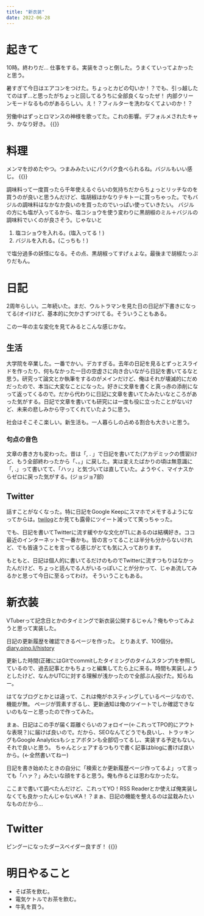```yaml
---
title: "新衣装"
date: 2022-06-28
---
```



# 起きて
10時。終わりだ... 仕事をする。実装をさっと倒した。うまくていってよかったと思う。

暑すぎて今日はエアコンをつけた。ちょっとカビの匂いか！？でも、引っ越したてのはず...と思ったがちょっと回してるうちに全部良くなったぜ！
内部クリーンモードなるものがあるらしい。え！？フィルターを洗わなくてよいのか！？

労働中はずっとロマンスの神様を歌ってた。これの影響。デフォルメされたキャラ、かなり好き。
{{<tweet user="dango_bot" id="1541074565920878593">}}


# 料理
メンマを炒めたやつ。つまみみたいにパクパク食べられるね。バジルもいい感じ。
{{<tweet user="dango_bot" id="1541779023998898176">}}

調味料って一度買ったら千年使えるぐらいの気持ちだからちょっとリッチなのを買うのが良いと思うんだけど、塩胡椒はかなりテキトーに買っちゃった。でもバジルの調味料はなかなか良いのを買ったのでいっぱい使っていきたい。
バジルの方にも塩が入ってるから、塩コショウを使う変わりに黒胡椒のミル＋バジルの調味料でいくのが良さそう。じゃないと

1. 塩コショウを入れる。(塩入ってる！)
2. バジルを入れる。(こっちも！)

で塩分過多の妖怪になる。その点、黒胡椒ってすげぇよな。最後まで胡椒たっぷりだもん。

# 日記
2周年らしい。二年続いた。まだ、ウルトラマンを見た日の日記が下書きになってる(オイ)けど、基本的に欠かさずつけてる。そういうこともある。

この一年の主な変化を見てみるとこんな感じかな。
## 生活
大学院を卒業した。一番でかい。デカすぎる。去年の日記を見るとずっとスライドを作ったり、何もなかった一日の空虚さに向き合いながら日記を書いてるなと思う。研究って論文とか執筆をするのがメインだけど、俺はそれが壊滅的にだめだったので、本当に大変なことになった。好きに文章を書くと真っ赤の添削になって返ってくるので。だから代わりに日記に文章を書いてたみたいなところがあった気がする。日記で文章を書いても研究には一度も役に立ったことがないけど、未来の悲しみから守ってくれていたように思う。

社会はそこそこ楽しい。新生活も。一人暮らしの占める割合も大きいと思う。
### 句点の音色
文章の書き方も変わった。昔は「, . 」で日記を書いてた(アカデミックの慣習)けど、もう全部終わったから「、。」に戻した。実は変えたばかりの頃は無意識に「, .」って書いてて、「ハッ」と気づいては直していた。ようやく、マイナスからゼロに戻った気がする。(ジョジョ7部)

## Twitter
話すことがなくなった。特に日記をGoogle Keepにスマホでメモするようになってからは。[twilog](https://twilog.org/dango_bot)とか見ても露骨にツイート減ってて笑っちゃった。

でも、日記を書いてTwitterに流す緩やかな文化がTLにあるのは結構好き。ココ最近のインターネットで一番かも。皆の言ってることは半分も分からないけれど、でも皆違うことを言ってる感じがとても気に入っております。

もともと、日記は個人的に書いてるだけのものでTwitterに流すつもりはなかったんだけど、ちょっと読んでる人がいるっぽいことが分かって、じゃあ流してみるかと思って今日に至るってわけ。
そういうこともある。

# 新衣装
VTuberって記念日とかのタイミングで新衣装公開するじゃん？俺もやってみようと思って実装した。

日記の更新履歴を確認できるページを作った。 とりあえず、100個分。[diary.oino.li/history](/history)

更新した時間(正確にはGitでcommitしたタイミングのタイムスタンプ)を参照しているので、過去記事とかもちょっと編集してたら上に来る。時間も実装しようとしたけど、なんかUTCに対する理解が浅かったので全部ぶん投げた。知らねー。

はてなブログとかとは違って、これは俺がホスティングしているページなので、機能が無。
ページが質素すぎるし、更新通知は俺のツイートでしか確認できないのもなーと思ったので作ってみた。

まぁ、日記はこの手が届く距離ぐらいのフォロイー(←これってTPO的にアウトな表現？)に届けば良いので。だから、SEOなんてどうでも良いし、トラッキングもGoogle Analyticsもシェアボタンも全部切ってるし、実装する予定もない。それで良いと思う。
ちゃんとシェアするつもりで書く記事はblogに書けば良いから。(←全然書いてねー)

日記を書き始めたときの自分に「検索とか更新履歴ページ作ってるよ」って言っても「ハァ？」みたいな顔をすると思う。俺も作るとは思わなかったな。


ここまで書いて調べたんだけど、これってYO！RSS Readerとか使えば俺実装しなくても良かったんじゃないKA！？まぁ、日記の機能を整えるのは盆栽みたいなものだから...

# Twitter
ピングーになったダースベイダー良すぎ！
{{<tweet user="dango_bot" id="1536404249999032329">}}
# 明日やること
- そば茶を飲む。
- 電気ケトルでお茶を飲む。
- 牛乳を買う。